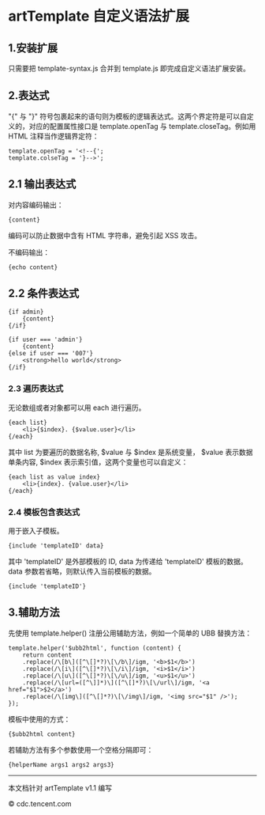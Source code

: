 artTemplate 自定义语法扩展
===========

## 1.安装扩展

只需要把 template-syntax.js 合并到 template.js 即完成自定义语法扩展安装。

## 2.表达式

"{" 与 "}" 符号包裹起来的语句则为模板的逻辑表达式。这两个界定符是可以自定义的，对应的配置属性接口是 template.openTag 与 template.closeTag。例如用 HTML 注释当作逻辑界定符：


    template.openTag = '<!--{';
    template.colseTag = '}-->';


## 2.1 输出表达式

对内容编码输出：


    {content}


编码可以防止数据中含有 HTML 字符串，避免引起 XSS 攻击。

不编码输出：


    {echo content}


## 2.2 条件表达式


    {if admin}
        {content}
    {/if}

    {if user === 'admin'}
        {content}
    {else if user === '007'}
        <strong>hello world</strong>
    {/if}


### 2.3 遍历表达式

无论数组或者对象都可以用 each 进行遍历。


    {each list}
        <li>{$index}. {$value.user}</li>
    {/each}


其中 list 为要遍历的数据名称, $value 与 $index 是系统变量， $value 表示数据单条内容, $index 表示索引值，这两个变量也可以自定义：


    {each list as value index}
        <li>{index}. {value.user}</li>
    {/each}


### 2.4 模板包含表达式

用于嵌入子模板。


    {include 'templateID' data}


其中 'templateID' 是外部模板的 ID, data 为传递给 'templateID' 模板的数据。 data 参数若省略，则默认传入当前模板的数据。


    {include 'templateID'}


## 3.辅助方法

先使用 template.helper() 注册公用辅助方法，例如一个简单的 UBB 替换方法：


    template.helper('$ubb2html', function (content) {
        return content
        .replace(/\[b\]([^\[]*?)\[\/b\]/igm, '<b>$1</b>')
        .replace(/\[i\]([^\[]*?)\[\/i\]/igm, '<i>$1</i>')
        .replace(/\[u\]([^\[]*?)\[\/u\]/igm, '<u>$1</u>')
        .replace(/\[url=([^\]]*)\]([^\[]*?)\[\/url\]/igm, '<a href="$1">$2</a>')
        .replace(/\[img\]([^\[]*?)\[\/img\]/igm, '<img src="$1" />');
    });


模板中使用的方式：


    {$ubb2html content}


若辅助方法有多个参数使用一个空格分隔即可：


    {helperName args1 args2 args3}

----------------------------------------------

本文档针对 artTemplate v1.1 编写

© cdc.tencent.com